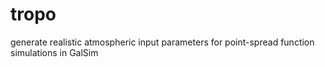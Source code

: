 # tropo
generate realistic atmospheric input parameters for point-spread function simulations in GalSim
